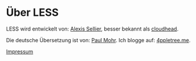Über LESS
=====

LESS wird entwickelt von: [Alexis Sellier](http://cloudhead.io), besser bekannt als [cloudhead](http://cloudhead.io).

Die deutsche Übersetzung ist von: [Paul Mohr](http://sopamo.de). Ich blogge auf: [4ppletree.me](http://4ppletree.me).

[Impressum](http://sopamo.de/impressum/)